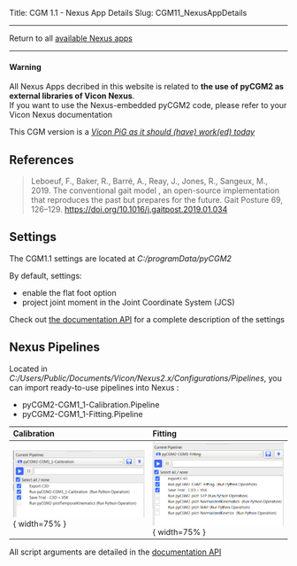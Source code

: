 Title: CGM 1.1 - Nexus App Details
Slug: CGM11_NexusAppDetails


---

Return to all [available Nexus apps](/pages/nexusApps.html#list-of-available-applications)

---

<div class="alert alert-dismissible alert-warning">
  <h4 class="alert-heading">Warning</h4>
  <p class="mb-0">All Nexus Apps decribed in this website is related to <b>the use of pyCGM2 as external libraries of Vicon Nexus</b>.
  <br>
  If you want to use the Nexus-embedded pyCGM2 code, please refer to your Vicon Nexus documentation </p>
</div>

This CGM version is a [*Vicon PiG as it should (have) work(ed) today*](/pages/CGM11.html)


## References

> Leboeuf, F., Baker, R., Barré, A., Reay, J., Jones, R., Sangeux, M., 2019. The conventional gait model , an open-source implementation that reproduces the past but prepares for the future. Gait Posture 69, 126–129. https://doi.org/10.1016/j.gaitpost.2019.01.034


## Settings

The CGM1.1 settings are located at *C:/programData/pyCGM2*


<div class="alert alert-dismissible alert-primary">
<p>By default, settings:</p>
<ul>
<li>enable the flat foot option</li>
<li>project joint moment in the Joint Coordinate System (JCS)</li>
</ul>
</div>


Check out [the documentation API](/documentation//html//settings.html#cgm-1-1-settings) for a complete description of the settings


## Nexus Pipelines

Located in *C:/Users/Public/Documents/Vicon/Nexus2.x/Configurations/Pipelines*, you can import ready-to-use pipelines into Nexus :

  *  pyCGM2-CGM1_1-Calibration.Pipeline
  *  pyCGM2-CGM1_1-Fitting.Pipeline


| Calibration | Fitting |
|:------------|:--------|
|![cgm11calib](/images/nexusApps/CGM11calibration.png){ width=75% } | ![cgm11fitting](/images/nexusApps/CGM1fitting.png){ width=75% } |


<div class="alert alert-dismissible alert-info">
<p> All script arguments are detailed in the  <a href="/documentation//html//nexusOperations.html#cgm-1-1-the-vicon-plugin-gait-as-it-should-have-work-ed">documentation API</a> </p>
</div>
